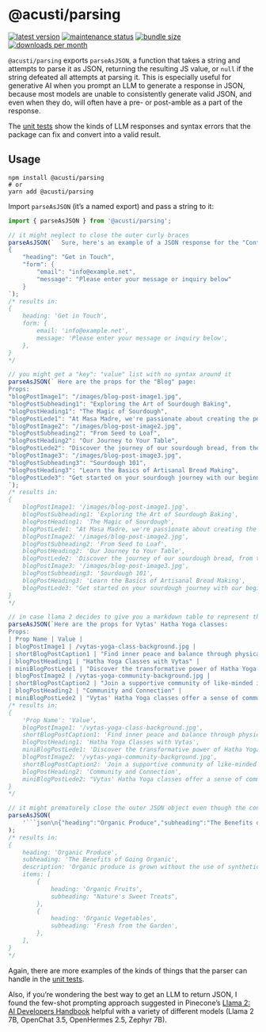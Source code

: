 # @acusti/parsing

[![latest version](https://img.shields.io/npm/v/@acusti/parsing?style=for-the-badge)](https://www.npmjs.com/package/@acusti/parsing)
[![maintenance status](https://img.shields.io/npms-io/maintenance-score/@acusti/parsing?style=for-the-badge)](https://npms.io/search?q=%40acusti%2Funiquify)
[![bundle size](https://img.shields.io/bundlephobia/minzip/@acusti/parsing?style=for-the-badge)](https://bundlephobia.com/package/@acusti/parsing)
[![downloads per month](https://img.shields.io/npm/dm/@acusti/parsing?style=for-the-badge)](https://www.npmjs.com/package/@acusti/parsing)

`@acusti/parsing` exports `parseAsJSON`, a function that takes a string and
attempts to parse it as JSON, returning the resulting JS value, or `null`
if the string defeated all attempts at parsing it. This is especially
useful for generative AI when you prompt an LLM to generate a response in
JSON, because most models are unable to consistently generate valid JSON,
and even when they do, will often have a pre- or post-amble as a part of
the response.

The [unit tests][] show the kinds of LLM responses and syntax errors that
the package can fix and convert into a valid result.

## Usage

```
npm install @acusti/parsing
# or
yarn add @acusti/parsing
```

Import `parseAsJSON` (it’s a named export) and pass a string to it:

````js
import { parseAsJSON } from '@acusti/parsing';

// it might neglect to close the outer curly braces
parseAsJSON(`  Sure, here's an example of a JSON response for the "Contact Form" page:
{
    "heading": "Get in Touch",
    "form": {
        "email": "info@example.net",
        "message": "Please enter your message or inquiry below"
    }
`);
/* results in:
{
    heading: 'Get in Touch',
    form: {
        email: 'info@example.net',
        message: 'Please enter your message or inquiry below',
    },
}
*/

// you might get a "key": "value" list with no syntax around it
parseAsJSON(` Here are the props for the "Blog" page:
Props:
"blogPostImage1": "/images/blog-post-image1.jpg",
"blogPostSubheading1": "Exploring the Art of Sourdough Baking",
"blogPostHeading1": "The Magic of Sourdough",
"blogPostLede1": "At Masa Madre, we're passionate about creating the perfect sourdough bread. Learn more about the art and craft of this ancient tradition.",
"blogPostImage2": "/images/blog-post-image2.jpg",
"blogPostSubheading2": "From Seed to Loaf",
"blogPostHeading2": "Our Journey to Your Table",
"blogPostLede2": "Discover the journey of our sourdough bread, from the seed to the loaf.",
"blogPostImage3": "/images/blog-post-image3.jpg",
"blogPostSubheading3": "Sourdough 101",
"blogPostHeading3": "Learn the Basics of Artisanal Bread Making",
"blogPostLede3": "Get started on your sourdough journey with our beginner's guide to artisanal bread making.",
`);
/* results in:
{
    blogPostImage1: '/images/blog-post-image1.jpg',
    blogPostSubheading1: 'Exploring the Art of Sourdough Baking',
    blogPostHeading1: 'The Magic of Sourdough',
    blogPostLede1: "At Masa Madre, we're passionate about creating the perfect sourdough bread. Learn more about the art and craft of this ancient tradition.",
    blogPostImage2: '/images/blog-post-image2.jpg',
    blogPostSubheading2: 'From Seed to Loaf',
    blogPostHeading2: 'Our Journey to Your Table',
    blogPostLede2: 'Discover the journey of our sourdough bread, from the seed to the loaf.',
    blogPostImage3: '/images/blog-post-image3.jpg',
    blogPostSubheading3: 'Sourdough 101',
    blogPostHeading3: 'Learn the Basics of Artisanal Bread Making',
    blogPostLede3: "Get started on your sourdough journey with our beginner's guide to artisanal bread making.",
}
*/

// in case llama 2 decides to give you a markdown table to represent the JSON
parseAsJSON(`Here are the props for Vytas' Hatha Yoga classes:
Props:
| Prop Name | Value |
| blogPostImage1 | /vytas-yoga-class-background.jpg |
| shortBlogPostCaption1 | "Find inner peace and balance through physical postures and breathing techniques" |
| blogPostHeading1 | "Hatha Yoga Classes with Vytas" |
| miniBlogPostLede1 | "Discover the transformative power of Hatha Yoga with Vytas, a seasoned yoga teacher" |
| blogPostImage2 | /vytas-yoga-community-background.jpg |
| shortBlogPostCaption2 | "Join a supportive community of like-minded individuals and deepen your practice with Vytas" |
| blogPostHeading2 | "Community and Connection" |
| miniBlogPostLede2 | "Vytas' Hatha Yoga classes offer a sense of community and connection" | |`);
/* results in:
{
    'Prop Name': 'Value',
    blogPostImage1: '/vytas-yoga-class-background.jpg',
    shortBlogPostCaption1: 'Find inner peace and balance through physical postures and breathing techniques',
    blogPostHeading1: 'Hatha Yoga Classes with Vytas',
    miniBlogPostLede1: 'Discover the transformative power of Hatha Yoga with Vytas, a seasoned yoga teacher',
    blogPostImage2: '/vytas-yoga-community-background.jpg',
    shortBlogPostCaption2: 'Join a supportive community of like-minded individuals and deepen your practice with Vytas',
    blogPostHeading2: 'Community and Connection',
    miniBlogPostLede2: "Vytas' Hatha Yoga classes offer a sense of community and connection",
}
*/

// it might prematurely close the outer JSON object even though the content continues
parseAsJSON(
    '```json\n{"heading":"Organic Produce","subheading":"The Benefits of Going Organic","description":"Organic produce is grown without the use of synthetic pesticides, herbicides, or fertilizers."},"items":[{"heading":"Organic Fruits","subheading":"Nature\'s Sweet Treats"},{"heading":"Organic Vegetables","subheading":"Fresh from the Garden"}]}\n```',
);
/* results in:
{
    heading: 'Organic Produce',
    subheading: 'The Benefits of Going Organic',
    description: 'Organic produce is grown without the use of synthetic pesticides, herbicides, or fertilizers.',
    items: [
        {
            heading: 'Organic Fruits',
            subheading: "Nature's Sweet Treats",
        },
        {
            heading: 'Organic Vegetables',
            subheading: 'Fresh from the Garden',
        },
    ],
}
*/
````

Again, there are more examples of the kinds of things that the parser can
handle in the [unit tests][].

Also, if you’re wondering the best way to get an LLM to return JSON, I
found the few-shot prompting approach suggested in Pinecone’s [Llama 2: AI
Developers Handbook][] helpful with a variety of different models (Llama 2
7B, OpenChat 3.5, OpenHermes 2.5, Zephyr 7B).

[unit tests]:
    https://github.com/acusti/uikit/blob/main/packages/parsing/src/index.test.ts
[llama 2: ai developers handbook]:
    https://www.pinecone.io/learn/llama-2/#Llama-2-Chat-Prompt-Structure

